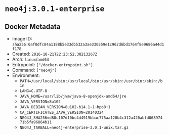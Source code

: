 # `neo4j:3.0.1-enterprise`

## Docker Metadata

- Image ID: `sha256:6af0dfc84a1188b5e33db532a3ae330559e1c962d6bd1764f8e9686a44d1f178`
- Created: `2016-10-21T22:23:52.30213267Z`
- Arch: `linux`/`amd64`
- Entrypoint: `["/docker-entrypoint.sh"]`
- Command: `["neo4j"]`
- Environment:
  - `PATH=/usr/local/sbin:/usr/local/bin:/usr/sbin:/usr/bin:/sbin:/bin`
  - `LANG=C.UTF-8`
  - `JAVA_HOME=/usr/lib/jvm/java-8-openjdk-amd64/jre`
  - `JAVA_VERSION=8u102`
  - `JAVA_DEBIAN_VERSION=8u102-b14.1-1~bpo8+1`
  - `CA_CERTIFICATES_JAVA_VERSION=20140324`
  - `NEO4J_SHA256=d88c107d10bc4d4919bbac775aa128b4c312a420abfd06897471b5fa96864b11`
  - `NEO4J_TARBALL=neo4j-enterprise-3.0.1-unix.tar.gz`
